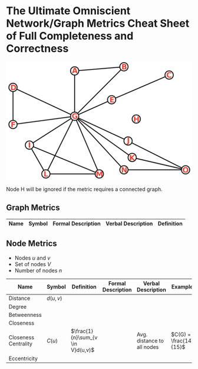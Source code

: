 # The Ultimate Omniscient Network/Graph Metrics Cheat Sheet of Full Completeness and Correctness

![Some Graph](graph-labeled.png)

Node H will be ignored if the metric requires a connected graph.


## Graph Metrics

| Name       | Symbol         | Formal Description        | Verbal Description               | Definition              |
| ---------- | -------------- | ------------------------- | -------------------------------- | ----------------------- |



## Node Metrics

* Nodes $u$ and $v$
* Set of nodes $V$
* Number of nodes $n$

| Name  | Symbol | Definition | Formal Description | Verbal Description | Example |
| ----- | ------ | ---------- | ------------------ | ------------------ | ------- |
| Distance | $d(u,v)$ |
| Degree |
| Betweenness
| Closeness
| Closeness Centrality | $C(u)$ |$\frac{1}{n}\sum_{v \in V}d(u,v)$ |  | Avg. distance to all nodes | $C(G) = \frac{14}{15}$ |
| Eccentricity
